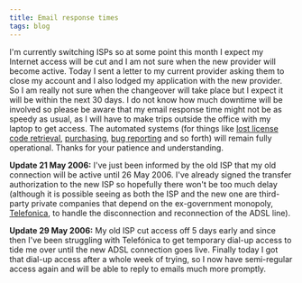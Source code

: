 ```yaml
---
title: Email response times
tags: blog
---
```


I'm currently switching ISPs so at some point this month I expect my Internet access will be cut and I am not sure when the new provider will become active. Today I sent a letter to my current provider asking them to close my account and I also lodged my application with the new provider. So I am really not sure when the changeover will take place but I expect it will be within the next 30 days. I do not know how much downtime will be involved so please be aware that my email response time might not be as speedy as usual, as I will have to make trips outside the office with my laptop to get access. The automated systems (for things like [lost license code retrieval](https://secure.wincent.com/a/support/registration/), [purchasing](https://secure.wincent.com/a/store/), [bug reporting](http://bugs.wincent.com/) and so forth) will remain fully operational. Thanks for your patience and understanding.

**Update 21 May 2006:** I've just been informed by the old ISP that my old connection will be active until 26 May 2006. I've already signed the transfer authorization to the new ISP so hopefully there won't be too much delay (although it is possible seeing as both the ISP and the new one are third-party private companies that depend on the ex-government monopoly, [Telefonica](http://telefonica.es/), to handle the disconnection and reconnection of the ADSL line).

**Update 29 May 2006:** My old ISP cut access off 5 days early and since then I've been struggling with Telefónica to get temporary dial-up access to tide me over until the new ADSL connection goes live. Finally today I got that dial-up access after a whole week of trying, so I now have semi-regular access again and will be able to reply to emails much more promptly.

